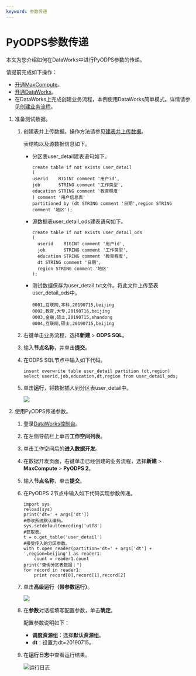 ```yaml
---
keyword: 参数传递
---
```


# PyODPS参数传递

本文为您介绍如何在DataWorks中进行PyODPS参数的传递。

请提前完成如下操作：

-   [开通MaxCompute](/intl.zh-CN/准备工作/开通MaxCompute.md)。
-   [开通DataWorks](https://common-buy.aliyun.com/)。
-   在DataWorks上完成创建业务流程，本例使用DataWorks简单模式。详情请参见[创建业务流程]()。

1.  准备测试数据。

    1.  创建表并上传数据。操作方法请参见[建表并上传数据]()。

        表结构以及源数据信息如下。

        -   分区表user\_detail建表语句如下。

            ```
            create table if not exists user_detail
            (
            userid    BIGINT comment '用户id',
            job       STRING comment '工作类型',
            education STRING comment '教育程度'
            ) comment '用户信息表'
            partitioned by (dt STRING comment '日期',region STRING comment '地区');
            ```

        -   源数据表user\_detail\_ods建表语句如下。

            ```
            create table if not exists user_detail_ods
            (
              userid    BIGINT comment '用户id',
              job       STRING comment '工作类型',
              education STRING comment '教育程度',
              dt STRING comment '日期',
              region STRING comment '地区'
            );
            ```

        -   测试数据保存为user\_detail.txt文件。将此文件上传至表user\_detail\_ods中。

            ```
            0001,互联网,本科,20190715,beijing
            0002,教育,大专,20190716,beijing
            0003,金融,硕士,20190715,shandong
            0004,互联网,硕士,20190715,beijing
            ```

    2.  右键单击业务流程，选择**新建** \> **ODPS SQL**。

    3.  输入**节点名称**，并单击**提交**。

    4.  在ODPS SQL节点中输入如下代码。

        ```
        insert overwrite table user_detail partition (dt,region)
        select userid,job,education,dt,region from user_detail_ods;
        ```

    5.  单击**运行**，将数据插入到分区表user\_detail中。

        ![](https://static-aliyun-doc.oss-cn-hangzhou.aliyuncs.com/assets/img/zh-CN/7390659951/p72612.png)

2.  使用PyODPS传递参数。

    1.  登录[DataWorks控制台](https://workbench.data.aliyun.com/console)。

    2.  在左侧导航栏上单击**工作空间列表**。

    3.  单击工作空间后的**进入数据开发**。

    4.  在数据开发页面，右键单击已经创建的业务流程，选择**新建** \> **MaxCompute** \> **PyODPS 2**。

    5.  输入**节点名称**，单击**提交**。

    6.  在PyODPS 2节点中输入如下代码实现参数传递。

        ```
        import sys
        reload(sys)
        print('dt=' + args['dt'])
        #修改系统默认编码。
        sys.setdefaultencoding('utf8')
        #获取表。
        t = o.get_table('user_detail')
        #接受传入的分区参数。
        with t.open_reader(partition='dt=' + args['dt'] + ',region=beijing') as reader1:
            count = reader1.count
        print("查询分区表数据：")
        for record in reader1:
            print record[0],record[1],record[2]
        ```

    7.  单击**高级运行（带参数运行）**。

        ![](https://static-aliyun-doc.oss-cn-hangzhou.aliyuncs.com/assets/img/zh-CN/6390659951/p72614.png)

    8.  在**参数**对话框填写配置参数，单击**确定**。

        配置参数说明如下：

        -   **调度资源组**：选择**默认资源组**。
        -   **dt**：设置为dt=20190715。
    9.  在**运行日志**中查看运行结果。

        ![运行日志](https://static-aliyun-doc.oss-cn-hangzhou.aliyuncs.com/assets/img/zh-CN/5390659951/p52360.jpg)


